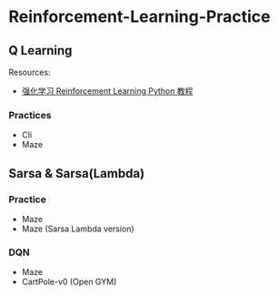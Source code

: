 # Reinforcement-Learning-Practice



## Q Learning

Resources: 
- [强化学习 Reinforcement Learning Python 教程](https://www.youtube.com/playlist?list=PLXO45tsB95cJYKCSATwh1M4n8cUnUv6lT)

### Practices
- Cli
- Maze


## Sarsa & Sarsa(Lambda)

### Practice
- Maze
- Maze (Sarsa Lambda version)

### DQN
- Maze
- CartPole-v0 (Open GYM)